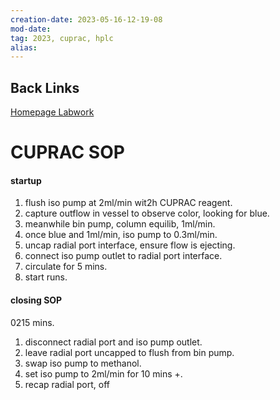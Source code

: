 ```yaml
---
creation-date: 2023-05-16-12-19-08
mod-date:
tag: 2023, cuprac, hplc
alias:
---
```

<!--begin_file -->

## Back Links

[Homepage Labwork](homepage_mres-thesis_labwork.md)

<!--header -->

# CUPRAC SOP

<!-- contents -->

#### startup

1. flush iso pump at 2ml/min wit2h CUPRAC reagent.
2. capture outflow in vessel to observe color, looking for blue.
3. meanwhile bin pump, column equilib, 1ml/min.
4. once blue and 1ml/min, iso pump to 0.3ml/min.
5. uncap radial port interface, ensure flow is ejecting.
6. connect iso pump outlet to radial port interface.
7. circulate for 5 mins.
8. start runs.

#### closing SOP

0215 mins.

1. disconnect radial port and iso pump outlet.
2. leave radial port uncapped to flush from bin pump.
3. swap iso pump to methanol.
4. set iso pump to 2ml/min for 10 mins +.
5. recap radial port, off

<!--end_file -->